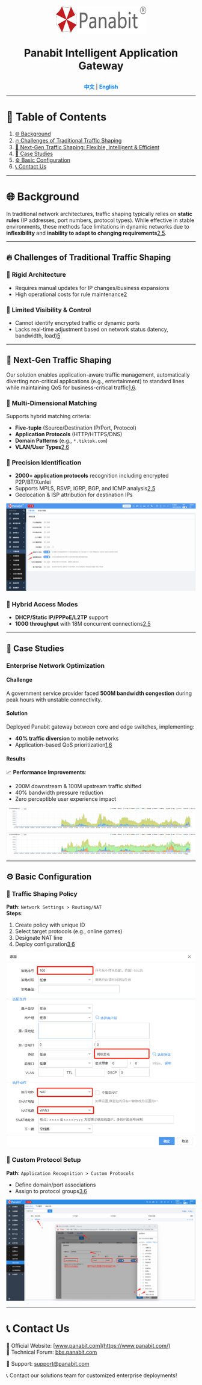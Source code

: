 <a name="readme-top"></a>
<h1 align="center">
  <img src="assets/Panabit.png" alt="Panabit" width="240" height="72">
  

  Panabit Intelligent Application Gateway
</h1>


<p align="center">
  <a href="README_CN.md" style="color: #007bff; text-decoration: none; font-weight: bold;">中文</a> | <span style="color: #007bff; font-weight: bold;">English</span>
</p>

---

# 📌 Table of Contents
1. [🌐 Background](#background)
2. [🔥 Challenges of Traditional Traffic Shaping](#challenges-of-traffic-shaping)
3. [🚀 Next-Gen Traffic Shaping: Flexible, Intelligent & Efficient](#next-gen-traffic-shaping)
4. [📌 Case Studies](#case-studies)
5. [⚙️ Basic Configuration](#configuration)
6. [📞 Contact Us](#contact)

---

# 🌐 **Background**  
<a id="background"></a>
In traditional network architectures, traffic shaping typically relies on **static rules** (IP addresses, port numbers, protocol types). While effective in stable environments, these methods face limitations in dynamic networks due to **inflexibility** and **inability to adapt to changing requirements**[2,5](@ref).

---

## 🔥 **Challenges of Traditional Traffic Shaping**  
<a id="challenges-of-traffic-shaping"></a>

### 🔹 **Rigid Architecture**  
- Requires manual updates for IP changes/business expansions  
- High operational costs for rule maintenance[2](@ref)

### 🔹 **Limited Visibility & Control**  
- Cannot identify encrypted traffic or dynamic ports  
- Lacks real-time adjustment based on network status (latency, bandwidth, load)[5](@ref)

---

## 🚀 **Next-Gen Traffic Shaping**  
<a id="next-gen-traffic-shaping"></a>
Our solution enables application-aware traffic management, automatically diverting non-critical applications (e.g., entertainment) to standard lines while maintaining QoS for business-critical traffic[1,6](@ref).

### 🎯 **Multi-Dimensional Matching**  
Supports hybrid matching criteria:
- **Five-tuple** (Source/Destination IP/Port, Protocol)  
- **Application Protocols** (HTTP/HTTPS/DNS)  
- **Domain Patterns** (e.g., `*.tiktok.com`)  
- **VLAN/User Types**[2,6](@ref)

### 🎯 **Precision Identification**  
- **2000+ application protocols** recognition including encrypted P2P/BT/Xunlei  
- Supports MPLS, RSVP, IGRP, BGP, and ICMP analysis[2,5](@ref)  
- Geolocation & ISP attribution for destination IPs  

![Connection Information](assets/Connect_info.png)

### 🎯 **Hybrid Access Modes**  
- **DHCP/Static IP/PPPoE/L2TP** support  
- **100G throughput** with 18M concurrent connections[2,5](@ref)  

---

## 📌 **Case Studies**  
<a id="case-studies"></a>

### **Enterprise Network Optimization**  
#### **Challenge**  
A government service provider faced **500M bandwidth congestion** during peak hours with unstable connectivity.

#### **Solution**  
Deployed Panabit gateway between core and edge switches, implementing:  
- **40% traffic diversion** to mobile networks  
- Application-based QoS prioritization[1,6](@ref)

#### **Results**  
📈 **Performance Improvements**:
- 200M downstream & 100M upstream traffic shifted  
- 40% bandwidth pressure reduction  
- Zero perceptible user experience impact  

![Total Traffic Trends](assets/total_traffic.png)

---

## ⚙️ **Basic Configuration**  
<a id="configuration"></a>

### 🔹 **Traffic Shaping Policy**  
**Path**: `Network Settings > Routing/NAT`  
**Steps**:
1. Create policy with unique ID  
2. Select target protocols (e.g., online games)  
3. Designate NAT line  
4. Deploy configuration[3,6](@ref)

![NAT Configuration](assets/nat_config.png)

### 🔹 **Custom Protocol Setup**  
**Path**: `Application Recognition > Custom Protocols`  
- Define domain/port associations  
- Assign to protocol groups[3,6](@ref)

![Custom Protocol Setup](assets/custom_protocol_step1.png)

---

# 📞 **Contact Us**  
<a id="contact"></a>
🔗 Official Website: [www.panabit.com](https://www.panabit.com/)  
🔗 Technical Forum: [bbs.panabit.com](https://bbs.panabit.com/)  

📧 Support: support@panabit.com  

📞 Contact our solutions team for customized enterprise deployments!
